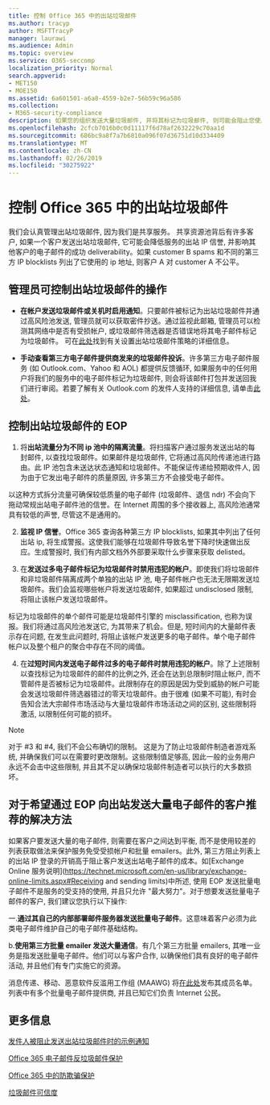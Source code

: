 ```yaml
---
title: 控制 Office 365 中的出站垃圾邮件
ms.author: tracyp
author: MSFTTracyP
manager: laurawi
ms.audience: Admin
ms.topic: overview
ms.service: O365-seccomp
localization_priority: Normal
search.appverid:
- MET150
- MOE150
ms.assetid: 6a601501-a6a8-4559-b2e7-56b59c96a586
ms.collection:
- M365-security-compliance
description: 如果您的组织发送大量垃圾邮件, 并将其标记为垃圾邮件, 则可能会阻止您使用 Office 365 发送电子邮件。阅读本文, 了解有关此操作的原因以及您可以执行的操作的详细信息。
ms.openlocfilehash: 2cfcb7016b0c0d11117f6d78af2632229c70aa1d
ms.sourcegitcommit: 686bc9a8f7a7b6810a096f07d36751d10d334409
ms.translationtype: MT
ms.contentlocale: zh-CN
ms.lasthandoff: 02/26/2019
ms.locfileid: "30275922"
---
```

# <a name="controlling-outbound-spam-in-office-365"></a>控制 Office 365 中的出站垃圾邮件

我们会认真管理出站垃圾邮件, 因为我们是共享服务。 共享资源池背后有许多客户, 如果一个客户发送出站垃圾邮件, 它可能会降低服务的出站 IP 信誉, 并影响其他客户的电子邮件的成功 deliverability。如果 customer B spams 和不同的第三方 IP blocklists 列出了它使用的 ip 地址, 则客户 A 对 customer A 不公平。

## <a name="what-admins-can-do-to-control-outbound-spam"></a>管理员可控制出站垃圾邮件的操作

- **在帐户发送垃圾邮件或关机时启用通知**。只要邮件被标记为出站垃圾邮件并通过高风险池发送, 管理员就可以获取密件抄送。通过监视此邮箱, 管理员可以检测其网络中是否有受损帐户, 或垃圾邮件筛选器是否错误地将其电子邮件标记为垃圾邮件。 可在[此处](configure-the-outbound-spam-policy.md)找到有关设置出站垃圾邮件策略的详细信息。
 
- **手动查看第三方电子邮件提供商发来的垃圾邮件投诉**。许多第三方电子邮件服务 (如 Outlook.com、Yahoo 和 AOL) 都提供反馈循环, 如果服务中的任何用户将我们的服务中的电子邮件标记为垃圾邮件, 则会将该邮件打包并发送回我们进行审阅。若要了解有关 Outlook.com 的发件人支持的详细信息, 请单击[此处](https://sendersupport.olc.protection.outlook.com/pm/services.aspx)。

## <a name="what-eop-does-to-control-outbound-spam"></a>控制出站垃圾邮件的 EOP 

1. 将**出站流量分为不同 ip 池中的隔离流量**。将扫描客户通过服务发送出站的每封邮件, 以查找垃圾邮件。如果邮件是垃圾邮件, 它将通过高风险传递池进行路由。此 IP 池包含未送达状态通知和垃圾邮件。不能保证传递给预期收件人, 因为由于它发出电子邮件的质量原因, 许多第三方不会接受电子邮件。

以这种方式拆分流量可确保较低质量的电子邮件 (垃圾邮件、退信 ndr) 不会向下拖动常规出站电子邮件池的信誉。在 Internet 周围的多个接收器上, 高风险池通常具有较低的声誉, 尽管这不是通用的。 

2. **监视 IP 信誉**。Office 365 查询各种第三方 IP blocklists, 如果其中列出了任何出站 ip, 将生成警报。这使我们能够在垃圾邮件导致名誉下降时快速做出反应。生成警报时, 我们有内部文档外外部要采取什么步骤来获取 delisted。 

3. 在**发送过多电子邮件标记为垃圾邮件时禁用违犯的帐户**。即使我们将垃圾邮件和非垃圾邮件隔离成两个单独的出站 IP 池, 电子邮件帐户也无法无限期发送垃圾邮件。我们会监视哪些帐户将发送垃圾邮件, 如果超过 undisclosed 限制, 将阻止该帐户发送垃圾邮件。

标记为垃圾邮件的单个邮件可能是垃圾邮件引擎的 misclassification, 也称为误报。我们将通过高风险池发送它, 为其带来了机会。但是, 短时间内的大量邮件表示存在问题, 在发生此问题时, 将阻止该帐户发送更多的电子邮件。单个电子邮件帐户以及整个租户的聚合中存在不同的阈值。

4. 在**过短时间内发送电子邮件过多的电子邮件时禁用违犯的帐户**。除了上述限制以查找标记为垃圾邮件的邮件的比例之外, 还会在达到总限制时阻止帐户, 而不管邮件是否被标记为垃圾邮件。此限制存在的原因是因为受到威胁的帐户可能会发送垃圾邮件筛选器错过的零天垃圾邮件。由于很难 (如果不可能), 有时会告知合法大宗邮件市场活动与大量垃圾邮件市场活动之间的区别, 这些限制将激活, 以限制任何可能的损坏。

> [!NOTE]
> 对于 #3 和 #4, 我们不会公布确切的限制。 这是为了防止垃圾邮件制造者游戏系统, 并确保我们可以在需要时更改限制。这些限制值足够高, 因此一般的业务用户永远不会击中这些限制, 并且其不足以确保垃圾邮件制造者可以执行的大多数损坏。 

## <a name="recommended-workarounds-for-customers-who-want-to-send-outbound-a-lot-of-email-through-eop"></a>对于希望通过 EOP 向出站发送大量电子邮件的客户推荐的解决方法

如果客户要发送大量的电子邮件, 则需要在客户之间达到平衡, 而不是使用较差的列表获取做法来保护服务免受受损帐户和批量 emailers。此外, 第三方阻止列表上的出站 IP 登录的开销高于阻止客户发送出站电子邮件的成本。如[Exchange Online 服务说明](https://technet.microsoft.com/en-us/library/exchange-online-limits.aspx#Receiving and sending limits)中所述, 使用 EOP 发送批量电子邮件不是服务的受支持的使用, 并且只允许 "最大努力"。对于想要发送批量电子邮件的客户, 我们建议您执行以下操作:

一.**通过其自己的内部部署邮件服务器发送批量电子邮件**。这意味着客户必须为此类电子邮件维护自己的电子邮件基础结构。

b.**使用第三方批量 emailer 发送大量通信**。有几个第三方批量 emailers, 其唯一业务是指发送批量电子邮件。他们可以与客户合作, 以确保他们具有良好的电子邮件活动, 并且他们有专门实施它的资源。 

消息传递、移动、恶意软件反滥用工作组 (MAAWG) 将[在此处](http://www.maawg.org/about/roster)发布其成员名单。列表中有多个批量电子邮件提供商, 并且已知它们负责 Internet 公民。 
  
## <a name="for-more-information"></a>更多信息

[发件人被阻止发送出站垃圾邮件时的示例通知](sample-notification-when-a-sender-is-blocked-sending-outbound-spam.md)

[Office 365 电子邮件反垃圾邮件保护](anti-spam-protection.md)

[Office 365 中的防欺骗保护](anti-spoofing-protection.md)

[垃圾邮件可信度](spam-confidence-levels.md)
